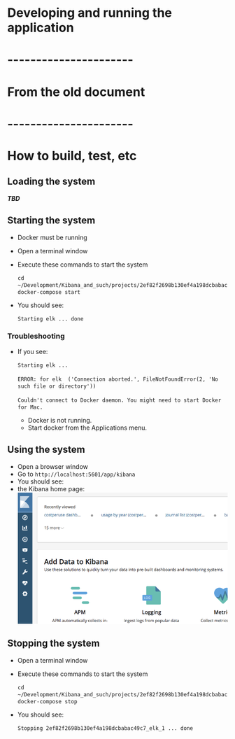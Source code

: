 # Developing and running the application


# ----------------------
# From the old document
# ----------------------

# How to build, test, etc

## Loading the system
__*TBD*__

## Starting the system

* Docker must be running
* Open a terminal window
* Execute these commands to start the system

    ```
    cd ~/Development/Kibana_and_such/projects/2ef82f2698b130ef4a198dcbabac49c7/
    docker-compose start
    ```

* You should see:

    ```
    Starting elk ... done
    ```

### Troubleshooting

* If you see:

    ```
    Starting elk ... 
    
    ERROR: for elk  ('Connection aborted.', FileNotFoundError(2, 'No such file or directory'))
    
    Couldn't connect to Docker daemon. You might need to start Docker for Mac.
    ```

    * Docker is not running. 
    * Start docker from the Applications menu.

## Using the system

* Open a browser window
* Go to `http://localhost:5601/app/kibana`
* You should see: 
* 	the Kibana home page:
	![the Kibana home page](images/kibana_home_page.png)



## Stopping the system

* Open a terminal window
* Execute these commands to start the system

    ```
    cd ~/Development/Kibana_and_such/projects/2ef82f2698b130ef4a198dcbabac49c7/
    docker-compose stop
    ```

* You should see:

    ```
    Stopping 2ef82f2698b130ef4a198dcbabac49c7_elk_1 ... done
    ```

